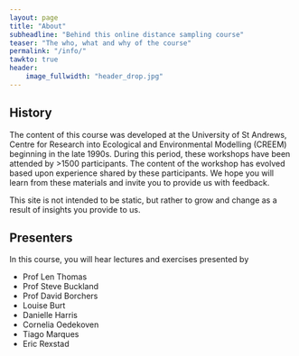 ```yaml
---
layout: page
title: "About"
subheadline: "Behind this online distance sampling course"
teaser: "The who, what and why of the course"
permalink: "/info/"
tawkto: true
header:
    image_fullwidth: "header_drop.jpg"
---
```



## History

The content of this course was developed at the University of St Andrews, Centre for Research into Ecological and Environmental Modelling (CREEM) beginning in the late 1990s.  During this period, these workshops have been attended by >1500 participants.  The content of the workshop has evolved based upon experience shared by these participants.  We hope you will learn from these materials and invite you to provide us with feedback.  

This site is not intended to be static, but rather to grow and change as a result of insights you provide to us.

## Presenters

In this course, you will hear lectures and exercises presented by

* Prof Len Thomas
* Prof Steve Buckland
* Prof David Borchers
* Louise Burt
* Danielle Harris
* Cornelia Oedekoven
* Tiago Marques
* Eric Rexstad